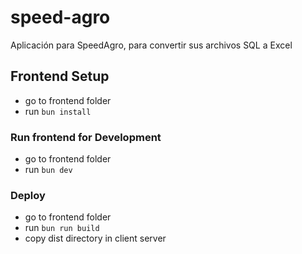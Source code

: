 # speed-agro
Aplicación para SpeedAgro, para convertir sus archivos SQL a Excel

## Frontend Setup
- go to frontend folder
- run `bun install`

### Run frontend for Development
- go to frontend folder
- run `bun dev`

### Deploy
- go to frontend folder
- run `bun run build`
- copy dist directory in client server
